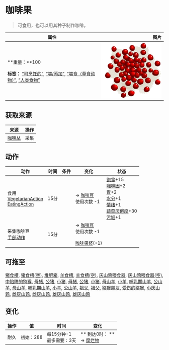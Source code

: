 # 咖啡果  
> 可食用，也可以用其种子制作咖啡。  
  
  属性  |   图片   
 ----  |  ----:   
 **重量：**100<br><br>**标签：**	[“可烹饪的”](tag_Cookable.md), [“喂/添加”](tag_Feed.md), [“喂食（草食动物）”](tag_FeedHerb.md), [“人类食物”](tag_HumanFood.md)  |  ![](Sprite/CoffeeBerries.png)   
  
## 获取来源  
来源  |  操作  
----  |  ----  
[咖啡丛](CoffeePlant.md)  |  采集  
## 动作  
动作  |  时间  |  条件  |  变化  |  状态  
----  |  ----  |  ----  |  ----  |  ----  
食用<br>[VegetarianAction](VegetarianAction.md)<br>[EatingAction](EatingAction.md)  |  15分  |    |  → [咖啡豆](CoffeeBeans.md)<br>使用次数  -1<br>  |  [饱食](Satiation.md)+15<br>[咖啡因](Caffeine.md)+2<br>[胃](Stomach.md)+2<br>[水分](Hydration.md)+1<br>[情绪](Morale.md)+1<br>[蔬菜<nobr>厌倦度</nobr>](SaturationVegetables.md)+30<br>[污垢](Filth.md)+1  
采集咖啡豆<br>[手部动作](HandAction.md)  |  15分  |    |  → [咖啡豆](CoffeeBeans.md)<br>使用次数  -1<br><br>[咖啡果浆](CoffeeBerryPulp.md)(+1)<br>  |    
## 可拖至  
[猪食槽](BoarFeeder.md), [猪食槽(空)](BoarFeederEmpty.md), [堆肥箱](CompostBin.md), [羊食槽](GoatFeeder.md), [羊食槽(空)](GoatFeederEmpty.md), [灰山鹑喂食器](PartridgeFeeder.md), [灰山鹑喂食器(空)](PartridgeFeederEmpty.md), [中陷阱的猕猴](CageTrapMacaque.md), [母猪](BoarEnclosureFemale.md), [公猪](BoarEnclosureMale.md), [小猪](BoarEnclosurePiglet.md), [母猪](BoarTiedFemale.md), [公猪](BoarTiedMale.md), [小猪](BoarTiedPiglet.md), [母山羊](GoatEnclosureFemale.md), [小羊](GoatEnclosureKid.md), [哺乳期山羊](GoatEnclosureLactating.md), [公山羊](GoatEnclosureMale.md), [母山羊](GoatTiedFemale.md), [哺乳期山羊](GoatTiedFemaleLactating.md), [小羊](GoatTiedKid.md), [公山羊](GoatTiedMale.md), [祖父](Grandfather.md), [祖父](GrandfatherHealthy.md), [猕猴朋友](MacaqueFriend.md), [受伤的猕猴](MacaqueWounded.md), [小灰山鹑](PartridgeChick.md), [雌灰山鹑](PartridgeFemaleEnclosure.md), [雌灰山鹑](PartridgeFemaleLive.md), [雄灰山鹑](PartridgeMaleEnclosure.md), [雄灰山鹑](PartridgeMaleLive.md)  
## 变化   
操作  |  值  |  时间  |  变化  
----  |  ----  |  ----  |  ----  
耐久  |  初始：288  |  每15分钟-1<br>最多需要：3天  |  ** 到达0时： **<br>→ [腐烂物](RottenRemains.md)  
